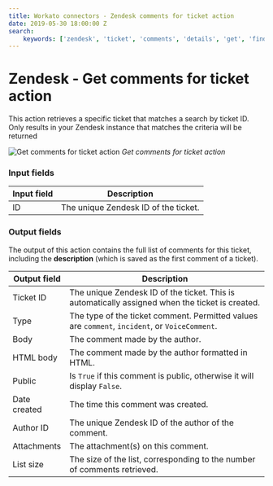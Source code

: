 ```yaml
---
title: Workato connectors - Zendesk comments for ticket action
date: 2019-05-30 18:00:00 Z
search:
    keywords: ['zendesk', 'ticket', 'comments', 'details', 'get', 'find']
---
```


# Zendesk - Get comments for ticket action
This action retrieves a specific ticket that matches a search by ticket ID. Only results in your Zendesk instance that matches the criteria will be returned

![Get comments for ticket action](~@img/connectors/zendesk/get-comments-ticket.png)
*Get comments for ticket action*

### Input fields
| Input field | Description                          |
|-------------|--------------------------------------|
| ID          | The unique Zendesk ID of the ticket. |

### Output fields
The output of this action contains the full list of comments for this ticket, including the **description** (which is saved as the first comment of a ticket).

| Output field | Description                                                 |
|--------------|-------------------------------------------------------------|
| Ticket ID    | The unique Zendesk ID of the ticket. This is automatically assigned when the ticket is created. |
| Type         | The type of the ticket comment. Permitted values are `comment`, `incident`, or `VoiceComment`. |
| Body         | The comment made by the author.                             |
| HTML body    | The comment made by the author formatted in HTML.           |
| Public       | Is `True` if this comment is public, otherwise it will display `False`. |
| Date created | The time this comment was created.                          |
| Author ID    | The unique Zendesk ID of the author of the comment.         |
| Attachments  | The attachment(s) on this comment.                          |
| List size    | The size of the list, corresponding to the number of comments retrieved. |

